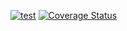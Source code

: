[![test](https://github.com/SergioPerera/pr7/actions/workflows/node.js.yml/badge.svg?branch=master)](https://github.com/SergioPerera/pr7/actions/workflows/node.js.yml)
[![Coverage Status](https://coveralls.io/repos/github/SergioPerera/pr7/badge.svg)](https://coveralls.io/github/SergioPerera/pr7)
